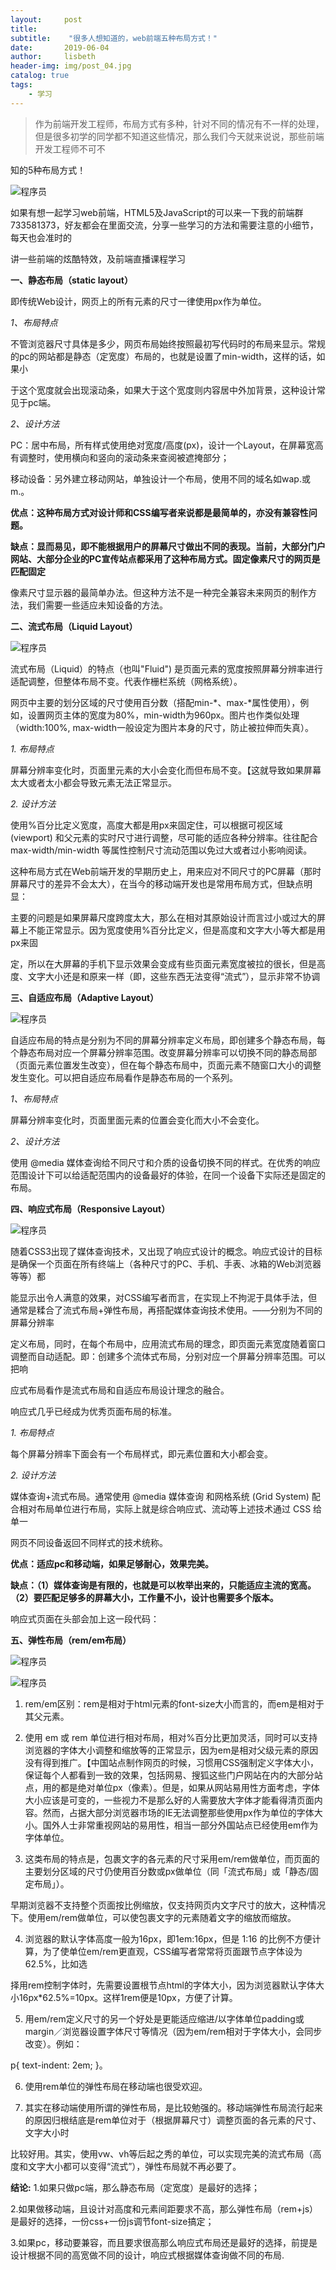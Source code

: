 ```yaml
---
layout:     post
title:      
subtitle:    "很多人想知道的，web前端五种布局方式！"
date:       2019-06-04
author:     lisbeth
header-img: img/post_04.jpg
catalog: true
tags:
    - 学习
---
```

 >作为前端开发工程师，布局方式有多种，针对不同的情况有不一样的处理，但是很多初学的同学都不知道这些情况，那么我们今天就来说说，那些前端开发工程师不可不

知的5种布局方式！

![程序员](https://github.com/lisbeth0720/lisbeth0720.github.io/blob/master/img/2019-06-04-01.jfif)


如果有想一起学习web前端，HTML5及JavaScript的可以来一下我的前端群733581373，好友都会在里面交流，分享一些学习的方法和需要注意的小细节，每天也会准时的

讲一些前端的炫酷特效，及前端直播课程学习

**一、静态布局（static layout）**

即传统Web设计，网页上的所有元素的尺寸一律使用px作为单位。

*1、布局特点*

不管浏览器尺寸具体是多少，网页布局始终按照最初写代码时的布局来显示。常规的pc的网站都是静态（定宽度）布局的，也就是设置了min-width，这样的话，如果小

于这个宽度就会出现滚动条，如果大于这个宽度则内容居中外加背景，这种设计常见于pc端。

*2、设计方法*

PC：居中布局，所有样式使用绝对宽度/高度(px)，设计一个Layout，在屏幕宽高有调整时，使用横向和竖向的滚动条来查阅被遮掩部分；

移动设备：另外建立移动网站，单独设计一个布局，使用不同的域名如wap.或m.。

**优点：这种布局方式对设计师和CSS编写者来说都是最简单的，亦没有兼容性问题。**

**缺点：显而易见，即不能根据用户的屏幕尺寸做出不同的表现。当前，大部分门户网站、大部分企业的PC宣传站点都采用了这种布局方式。固定像素尺寸的网页是匹配固定**

像素尺寸显示器的最简单办法。但这种方法不是一种完全兼容未来网页的制作方法，我们需要一些适应未知设备的方法。

**二、流式布局（Liquid Layout）**


![程序员](https://github.com/lisbeth0720/lisbeth0720.github.io/blob/master/img/2019-06-04-02.jfif)


流式布局（Liquid）的特点（也叫"Fluid") 是页面元素的宽度按照屏幕分辨率进行适配调整，但整体布局不变。代表作栅栏系统（网格系统）。

网页中主要的划分区域的尺寸使用百分数（搭配min-*、max-*属性使用），例如，设置网页主体的宽度为80%，min-width为960px。图片也作类似处理（width:100%, 
max-width一般设定为图片本身的尺寸，防止被拉伸而失真）。

*1. 布局特点*

屏幕分辨率变化时，页面里元素的大小会变化而但布局不变。【这就导致如果屏幕太大或者太小都会导致元素无法正常显示。

*2. 设计方法*

使用%百分比定义宽度，高度大都是用px来固定住，可以根据可视区域 (viewport) 和父元素的实时尺寸进行调整，尽可能的适应各种分辨率。往往配合
max-width/min-width 等属性控制尺寸流动范围以免过大或者过小影响阅读。

这种布局方式在Web前端开发的早期历史上，用来应对不同尺寸的PC屏幕（那时屏幕尺寸的差异不会太大），在当今的移动端开发也是常用布局方式，但缺点明显：

主要的问题是如果屏幕尺度跨度太大，那么在相对其原始设计而言过小或过大的屏幕上不能正常显示。因为宽度使用%百分比定义，但是高度和文字大小等大都是用px来固

定，所以在大屏幕的手机下显示效果会变成有些页面元素宽度被拉的很长，但是高度、文字大小还是和原来一样（即，这些东西无法变得“流式”），显示非常不协调

**三、自适应布局（Adaptive Layout）**


![程序员](https://github.com/lisbeth0720/lisbeth0720.github.io/blob/master/img/2019-06-04-03.jfif)


自适应布局的特点是分别为不同的屏幕分辨率定义布局，即创建多个静态布局，每个静态布局对应一个屏幕分辨率范围。改变屏幕分辨率可以切换不同的静态局部（页面元素位置发生改变），但在每个静态布局中，页面元素不随窗口大小的调整发生变化。可以把自适应布局看作是静态布局的一个系列。

*1、布局特点*

屏幕分辨率变化时，页面里面元素的位置会变化而大小不会变化。

*2、设计方法*

使用 @media 媒体查询给不同尺寸和介质的设备切换不同的样式。在优秀的响应范围设计下可以给适配范围内的设备最好的体验，在同一个设备下实际还是固定的布局。

**四、响应式布局（Responsive Layout）**


![程序员](https://github.com/lisbeth0720/lisbeth0720.github.io/blob/master/img/2019-06-04-04.jfif)

随着CSS3出现了媒体查询技术，又出现了响应式设计的概念。响应式设计的目标是确保一个页面在所有终端上（各种尺寸的PC、手机、手表、冰箱的Web浏览器等等）都

能显示出令人满意的效果，对CSS编写者而言，在实现上不拘泥于具体手法，但通常是糅合了流式布局+弹性布局，再搭配媒体查询技术使用。——分别为不同的屏幕分辨率

定义布局，同时，在每个布局中，应用流式布局的理念，即页面元素宽度随着窗口调整而自动适配。即：创建多个流体式布局，分别对应一个屏幕分辨率范围。可以把响

应式布局看作是流式布局和自适应布局设计理念的融合。

响应式几乎已经成为优秀页面布局的标准。

*1. 布局特点*

每个屏幕分辨率下面会有一个布局样式，即元素位置和大小都会变。

*2. 设计方法*

媒体查询+流式布局。通常使用 @media 媒体查询 和网格系统 (Grid System) 配合相对布局单位进行布局，实际上就是综合响应式、流动等上述技术通过 CSS 给单一

网页不同设备返回不同样式的技术统称。

**优点：适应pc和移动端，如果足够耐心，效果完美。**

**缺点：（1）媒体查询是有限的，也就是可以枚举出来的，只能适应主流的宽高。（2）要匹配足够多的屏幕大小，工作量不小，设计也需要多个版本。**

响应式页面在头部会加上这一段代码：

<meta name="applicable-device" content="pc,mobile"><meta http-equiv="Cache-Control" content="no-transform ">

**五、弹性布局（rem/em布局）**


![程序员](https://github.com/lisbeth0720/lisbeth0720.github.io/blob/master/img/2019-06-04-05.jfif)

![程序员](https://github.com/lisbeth0720/lisbeth0720.github.io/blob/master/img/2019-06-04-06.jfif)


1. rem/em区别：rem是相对于html元素的font-size大小而言的，而em是相对于其父元素。

2. 使用 em 或 rem 单位进行相对布局，相对%百分比更加灵活，同时可以支持浏览器的字体大小调整和缩放等的正常显示，因为em是相对父级元素的原因没有得到推广。【中国站点制作网页的时候，习惯用CSS强制定义字体大小，保证每个人都看到一致的效果，包括网易、搜狐这些门户网站在内的大部分站点，用的都是绝对单位px（像素）。但是，如果从网站易用性方面考虑，字体大小应该是可变的，一些视力不是那么好的人需要放大字体才能看得清页面内容。然而，占据大部分浏览器市场的IE无法调整那些使用px作为单位的字体大小。国外人士非常重视网站的易用性，相当一部分外国站点已经使用em作为字体单位。

3. 这类布局的特点是，包裹文字的各元素的尺寸采用em/rem做单位，而页面的主要划分区域的尺寸仍使用百分数或px做单位（同「流式布局」或「静态/固定布局」）。

早期浏览器不支持整个页面按比例缩放，仅支持网页内文字尺寸的放大，这种情况下。使用em/rem做单位，可以使包裹文字的元素随着文字的缩放而缩放。

4. 浏览器的默认字体高度一般为16px，即1em:16px，但是 1:16 的比例不方便计算，为了使单位em/rem更直观，CSS编写者常常将页面跟节点字体设为62.5%，比如选

择用rem控制字体时，先需要设置根节点html的字体大小，因为浏览器默认字体大小16px*62.5%=10px。这样1rem便是10px，方便了计算。

5. 用em/rem定义尺寸的另一个好处是更能适应缩进/以字体单位padding或margin／浏览器设置字体尺寸等情况（因为em/rem相对于字体大小，会同步改变）。例如：

p{ text-indent: 2em; }。

6. 使用rem单位的弹性布局在移动端也很受欢迎。

7. 其实在移动端使用所谓的弹性布局，是比较勉强的。移动端弹性布局流行起来的原因归根结底是rem单位对于（根据屏幕尺寸）调整页面的各元素的尺寸、文字大小时

比较好用。其实，使用vw、vh等后起之秀的单位，可以实现完美的流式布局（高度和文字大小都可以变得“流式”），弹性布局就不再必要了。

**结论:**
1.如果只做pc端，那么静态布局（定宽度）是最好的选择；

2.如果做移动端，且设计对高度和元素间距要求不高，那么弹性布局（rem+js）是最好的选择，一份css+一份js调节font-size搞定；

3.如果pc，移动要兼容，而且要求很高那么响应式布局还是最好的选择，前提是设计根据不同的高宽做不同的设计，响应式根据媒体查询做不同的布局.
